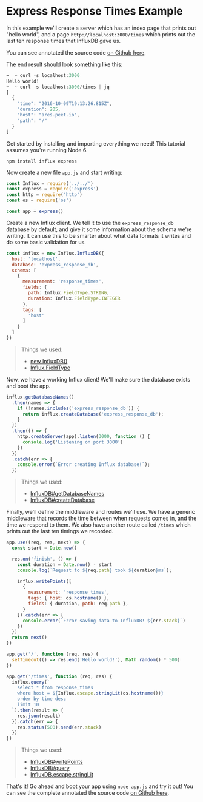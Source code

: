 # Express Response Times Example

In this example we'll create a server which has an index page that prints out "hello world", and a page `http://localhost:3000/times` which prints out the last ten response times that InfluxDB gave us.

You can see annotated the source code [on Github here](https://github.com/node-influx/node-influx/tree/master/examples/express_response_times).

The end result should look something like this:

```js
➜  ~ curl -s localhost:3000
Hello world!
➜  ~ curl -s localhost:3000/times | jq
[
  {
    "time": "2016-10-09T19:13:26.815Z",
    "duration": 205,
    "host": "ares.peet.io",
    "path": "/"
  }
]
```

Get started by installing and importing everything we need! This tutorial assumes you're running Node 6.

```
npm install influx express
```

Now create a new file `app.js` and start writing:

```js
const Influx = require('../../')
const express = require('express')
const http = require('http')
const os = require('os')

const app = express()
```

Create a new Influx client. We tell it to use the `express_response_db` database by default, and give it some information about the schema we're writing. It can use this to be smarter about what data formats it writes and do some basic validation for us.

```js
const influx = new Influx.InfluxDB({
  host: 'localhost',
  database: 'express_response_db',
  schema: [
    {
      measurement: 'response_times',
      fields: {
        path: Influx.FieldType.STRING,
        duration: Influx.FieldType.INTEGER
      },
      tags: [
        'host'
      ]
    }
  ]
})
```

> Things we used:
>  - [new InfluxDB()](https://node-influx.github.io/class/src/index.js~InfluxDB.html#instance-constructor-constructor)
>  - [Influx.FieldType](https://node-influx.github.io/typedef/index.html#static-typedef-FieldType)

Now, we have a working Influx client! We'll make sure the database exists and boot the app.

```js
influx.getDatabaseNames()
  .then(names => {
    if (!names.includes('express_response_db')) {
      return influx.createDatabase('express_response_db');
    }
  })
  .then(() => {
    http.createServer(app).listen(3000, function () {
      console.log('Listening on port 3000')
    })
  })
  .catch(err => {
    console.error(`Error creating Influx database!`);
  })
```

> Things we used:
>  - [InfluxDB#getDatabaseNames](https://node-influx.github.io/class/src/index.js~InfluxDB.html#instance-method-getDatabaseNames)
>  - [InfluxDB#createDatabase](https://node-influx.github.io/class/src/index.js~InfluxDB.html#instance-method-createDatabase)

Finally, we'll define the middleware and routes we'll use. We have a generic middleware that records the time between when requests comes in, and the time we respond to them. We also have another route called `/times` which prints out the last ten timings we recorded.

```js
app.use((req, res, next) => {
  const start = Date.now()

  res.on('finish', () => {
    const duration = Date.now() - start
    console.log(`Request to ${req.path} took ${duration}ms`);

    influx.writePoints([
      {
        measurement: 'response_times',
        tags: { host: os.hostname() },
        fields: { duration, path: req.path },
      }
    ]).catch(err => {
      console.error(`Error saving data to InfluxDB! ${err.stack}`)
    })
  })
  return next()
})

app.get('/', function (req, res) {
  setTimeout(() => res.end('Hello world!'), Math.random() * 500)
})

app.get('/times', function (req, res) {
  influx.query(`
    select * from response_times
    where host = ${Influx.escape.stringLit(os.hostname())}
    order by time desc
    limit 10
  `).then(result => {
    res.json(result)
  }).catch(err => {
    res.status(500).send(err.stack)
  })
})
```

> Things we used:
>  - [InfluxDB#writePoints](https://node-influx.github.io/class/src/index.js~InfluxDB.html#instance-method-writePoints)
>  - [InfluxDB#query](https://node-influx.github.io/class/src/index.js~InfluxDB.html#instance-method-query)
>  - [InfluxDB.escape.stringLit](https://node-influx.github.io/variable/index.html#static-variable-escape)

That's it! Go ahead and boot your app using `node app.js` and try it out! You can see the complete annotated the source code [on Github here](https://github.com/node-influx/node-influx/tree/master/examples/express_response_times).
